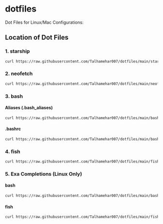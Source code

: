 # dotfiles

Dot Files for Linux/Mac Configurations:

## Location of Dot Files

### 1. starship

```bash
curl https://raw.githubusercontent.com/Talhamehar007/dotfiles/main/starship/starship.toml > ~/.config/starship.toml
```

### 2. neofetch

```bash
curl https://raw.githubusercontent.com/Talhamehar007/dotfiles/main/neofetch/config.conf > ~/.config/neofetch/config.conf
```

### 3. bash

#### Aliases (.bash_aliases)

```bash
curl https://raw.githubusercontent.com/Talhamehar007/dotfiles/main/bash/bash_aliases > ~/.bash_aliases && source ~/.bash_aliases
```

#### .bashrc

```bash
curl https://raw.githubusercontent.com/Talhamehar007/dotfiles/main/bash/bashrc > ~/.bashrc
```

### 4. fish

```bash
curl https://raw.githubusercontent.com/Talhamehar007/dotfiles/main/fish/config.fish > ~/.config/fish/config.fish
```

### 5. Exa Completions (Linux Only)

#### bash

```bash
curl https://raw.githubusercontent.com/Talhamehar007/dotfiles/main/bash/completions/exa.bash > /etc/bash_completion.d/
```

#### fish

```bash
curl https://raw.githubusercontent.com/Talhamehar007/dotfiles/main/fish/completions/exa.fish > ~/.config/fish/completions
```
